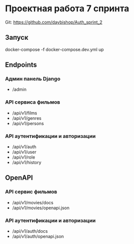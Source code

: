 # Проектная работа 7 спринта

Git: https://github.com/daybishop/Auth_sprint_2

## Запуск
docker-compose -f docker-compose.dev.yml up

## Endpoints
### Админ панель Django
- /admin
### API сервиса фильмов
- /api/v1/films
- /api/v1/genres
- /api/v1/persons
### API аутентификации и авторизации
- /api/v1/auth
- /api/v1/user
- /api/v1/role
- /api/v1/history
## OpenAPI
### API сервис фильмов
- /api/v1/movies/docs
- /api/v1/movies/openapi.json
### API аутентификации и авторизации
- /api/v1/auth/docs
- /api/v1/auth/openapi.json
